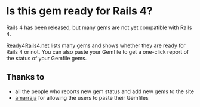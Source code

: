 # Is this gem ready for Rails 4?

Rails 4 has been released, but many gems are not yet compatible with Rails 4.

[Ready4Rails4.net](http://ready4rails4.net) lists many gems and shows whether
they are ready for Rails 4 or not. You can also paste your Gemfile to get a
one-click report of the status of your Gemfile gems.

## Thanks to

* all the people who reports new gem status and add new gems to the site
* [amarraja](https://github.com/amarraja) for allowing the users to paste their
Gemfiles

